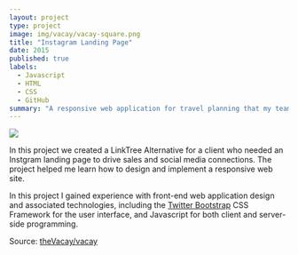 ```yaml
---
layout: project
type: project
image: img/vacay/vacay-square.png
title: "Instagram Landing Page"
date: 2015
published: true
labels:
  - Javascript
  - HTML
  - CSS
  - GitHub
summary: "A responsive web application for travel planning that my team developed in ICS 415."
---
```


<img class="img-fluid" src="../img/vacay/vacay-home-page.png">

In this project we created a LinkTree Alternative for a client who needed an Instgram landing page to drive sales and social media connections. The project helped me learn how to design and implement a responsive web site. 


In this project I gained experience with front-end web application design and associated technologies, including the [Twitter Bootstrap](http://getbootstrap.com/) CSS Framework for the user interface, and Javascript for both client and server-side programming. 

 
Source: <a href="https://github.com/theVacay/vacay">theVacay/vacay</a>
